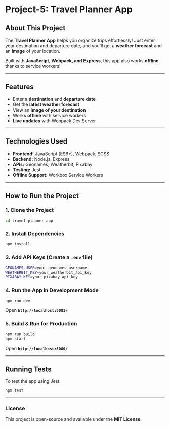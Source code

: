 # Project-5: Travel Planner App

## About This Project
The **Travel Planner App** helps you organize trips effortlessly! Just enter your destination and departure date, and you'll get a **weather forecast** and an **image** of your location. 

Built with **JavaScript, Webpack, and Express**, this app also works **offline** thanks to service workers!

---

## Features
- Enter a **destination** and **departure date**
- Get the **latest weather forecast**
- View an **image of your destination**
- Works **offline** with service workers
- **Live updates** with Webpack Dev Server

---

## Technologies Used
- **Frontend:** JavaScript (ES6+), Webpack, SCSS
- **Backend:** Node.js, Express
- **APIs:** Geonames, Weatherbit, Pixabay
- **Testing:** Jest
- **Offline Support:** Workbox Service Workers

---

## How to Run the Project
### 1. Clone the Project
```sh
cd travel-planner-app
```

### 2. Install Dependencies
```sh
npm install
```

### 3. Add API Keys (Create a `.env` file)
```sh
GEONAMES_USER=your_geonames_username
WEATHERBIT_KEY=your_weatherbit_api_key
PIXABAY_KEY=your_pixabay_api_key
```

### 4. Run the App in Development Mode
```sh
npm run dev
```
Open **`http://localhost:8081/`**

### 5. Build & Run for Production
```sh
npm run build
npm start
```
Open **`http://localhost:8080/`**

---

## Running Tests
To test the app using Jest:
```sh
npm test
```

---



### License
This project is open-source and available under the **MIT License**.

